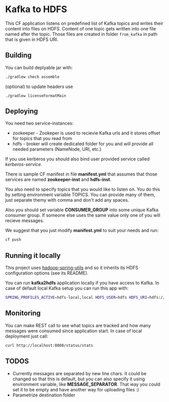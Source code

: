 # Kafka to HDFS

This CF application listens on predefined list of Kafka topics and writes their content into files on HDFS. Content of one topic gets written into one file named after the topic. Those files are created in folder ```from_kafka``` in path that is given in HDFS URI.


## Building

You can build deplyable jar with:

```sh
./gradlew check assemble
```

(optional) to update headers use
```
./gradlew licenseFormatMain
```

## Deploying

You need two service-instances:

- zookeeper - Zookeper is used to recievie Kafka urls and it stores offset for topics that you read from
- hdfs - broker will create dedicated folder for you and will provide all needed parameters (NameNode, URI, etc.)

If you use kerberos you should also bind user provided service called *kerberos-service*.

There is sample CF manifest in file **manifest.yml** that assumes that those services are named **zookeeper-inst** and **hdfs-inst**.

You also need to specify topics that you would like to listen on. You do this by setting environment variable TOPICS. You can provide many of them, just separate themy with comma and don't add any spaces.

Also you should set variable **CONSUMER_GROUP** into some unique Kafka consumer group. If someone else uses the same value only one of you will recieve messages.

We suggest that you just modify **manifest.yml** to suit your needs and run:

```sh
cf push
```


## Running it locally

This project uses [hadoop-spring-utils](https://github.com/trustedanalytics/hadoop-spring-utils) and so it inherits its HDFS configuration options (see its README).

You can run **kafka2hdfs** application locally if you have access to Kafka. In case of default local Kafka setup you can run this app with:

```sh
SPRING_PROFILES_ACTIVE=hdfs-local,local HDFS_USER=hdfs HDFS_URI=hdfs://localhost:8020/some/hdfs/path/to/destination/folder ZOOKEEPER=localhost:2181 CONSUMER_GROUP=some_consumer_group KAFKA=localhost:9092 TOPICS=someTopicA,someTopicB ./gradlew clean bootRun
```


## Monitoring

You can make REST call to see what topics are tracked and how many messages were consumed since application start. In case of local deployment just call:

```sh
curl http://localhost:8080/status/stats
```

## TODOS

* Currently messages are separated by new line chars. It could be changed so that this is default, but you can also specify it using environment variable, like **MESSAGE_SEPARATOR**. That way you could set it to be empty and have another way for uploading files :)
* Parametrize destination folder

